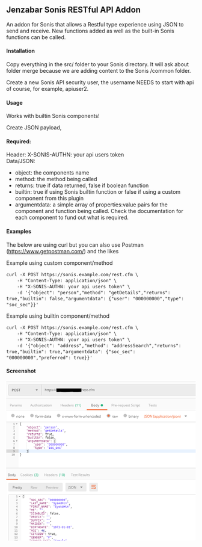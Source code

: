 ## Jenzabar Sonis RESTful API Addon
An addon for Sonis that allows a Restful type experience using JSON to send and receive. New functions added as well as the built-in Sonis functions can be called.

#### Installation
Copy everything in the src/ folder to your Sonis directory. It will ask about folder merge because we are adding content to the Sonis /common folder.

Create a new Sonis API security user, the username NEEDS to start with api of course, for example, apiuser2.

#### Usage
Works with builtin Sonis components!

Create JSON payload,

#### Required:  
Header: X-SONIS-AUTHN: your api users token  
Data/JSON:
- object: the components name
- method: the method being called
- returns: true if data returned, false if boolean function
- builtin: true if using Sonis builtin function or false if using a custom component from this plugin
- argumentdata: a simple array of properties:value pairs for the component and function being called. Check the documentation for each component to fund out what is required.

#### Examples
The below are using curl but you can also use Postman (https://www.getpostman.com/) and the likes  

Example using custom component/method
````
curl -X POST https://sonis.example.com/rest.cfm \
    -H "Content-Type: application/json" \
    -H "X-SONIS-AUTHN: your api users token" \
    -d '{"object": "person","method": "getDetails","returns": true,"builtin": false,"argumentdata": {"user": "000000000","type": "soc_sec"}}'
````

Example using builtin component/method 
````
curl -X POST https://sonis.example.com/rest.cfm \
    -H "Content-Type: application/json" \
    -H "X-SONIS-AUTHN: your api users token" \
    -d '{"object": "address","method": "addressSearch","returns": true,"builtin": true,"argumentdata": {"soc_sec": "000000000","preferred": true}}'
````

#### Screenshot
![Example Screenshot](sample.png?raw=true?v=1 "Example Screenshot")
